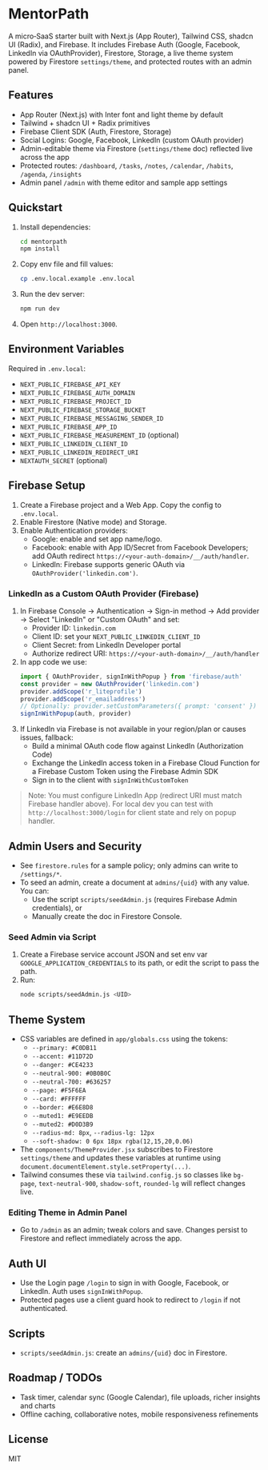 # MentorPath

A micro‑SaaS starter built with Next.js (App Router), Tailwind CSS, shadcn UI (Radix), and Firebase. It includes Firebase Auth (Google, Facebook, LinkedIn via OAuthProvider), Firestore, Storage, a live theme system powered by Firestore `settings/theme`, and protected routes with an admin panel.

## Features

- App Router (Next.js) with Inter font and light theme by default
- Tailwind + shadcn UI + Radix primitives
- Firebase Client SDK (Auth, Firestore, Storage)
- Social Logins: Google, Facebook, LinkedIn (custom OAuth provider)
- Admin-editable theme via Firestore (`settings/theme` doc) reflected live across the app
- Protected routes: `/dashboard`, `/tasks`, `/notes`, `/calendar`, `/habits`, `/agenda`, `/insights`
- Admin panel `/admin` with theme editor and sample app settings

## Quickstart

1. Install dependencies:
   ```bash
   cd mentorpath
   npm install
   ```
2. Copy env file and fill values:
   ```bash
   cp .env.local.example .env.local
   ```
3. Run the dev server:
   ```bash
   npm run dev
   ```
4. Open `http://localhost:3000`.

## Environment Variables

Required in `.env.local`:

- `NEXT_PUBLIC_FIREBASE_API_KEY`
- `NEXT_PUBLIC_FIREBASE_AUTH_DOMAIN`
- `NEXT_PUBLIC_FIREBASE_PROJECT_ID`
- `NEXT_PUBLIC_FIREBASE_STORAGE_BUCKET`
- `NEXT_PUBLIC_FIREBASE_MESSAGING_SENDER_ID`
- `NEXT_PUBLIC_FIREBASE_APP_ID`
- `NEXT_PUBLIC_FIREBASE_MEASUREMENT_ID` (optional)
- `NEXT_PUBLIC_LINKEDIN_CLIENT_ID`
- `NEXT_PUBLIC_LINKEDIN_REDIRECT_URI`
- `NEXTAUTH_SECRET` (optional)

## Firebase Setup

1. Create a Firebase project and a Web App. Copy the config to `.env.local`.
2. Enable Firestore (Native mode) and Storage.
3. Enable Authentication providers:
   - Google: enable and set app name/logo.
   - Facebook: enable with App ID/Secret from Facebook Developers; add OAuth redirect `https://<your-auth-domain>/__/auth/handler`.
   - LinkedIn: Firebase supports generic OAuth via `OAuthProvider('linkedin.com')`.

### LinkedIn as a Custom OAuth Provider (Firebase)

1. In Firebase Console → Authentication → Sign-in method → Add provider → Select "LinkedIn" or "Custom OAuth" and set:
   - Provider ID: `linkedin.com`
   - Client ID: set your `NEXT_PUBLIC_LINKEDIN_CLIENT_ID`
   - Client Secret: from LinkedIn Developer portal
   - Authorize redirect URI: `https://<your-auth-domain>/__/auth/handler`
2. In app code we use:
   ```js
   import { OAuthProvider, signInWithPopup } from 'firebase/auth'
   const provider = new OAuthProvider('linkedin.com')
   provider.addScope('r_liteprofile')
   provider.addScope('r_emailaddress')
   // Optionally: provider.setCustomParameters({ prompt: 'consent' })
   signInWithPopup(auth, provider)
   ```
3. If LinkedIn via Firebase is not available in your region/plan or causes issues, fallback:
   - Build a minimal OAuth code flow against LinkedIn (Authorization Code)
   - Exchange the LinkedIn access token in a Firebase Cloud Function for a Firebase Custom Token using the Firebase Admin SDK
   - Sign in to the client with `signInWithCustomToken`

> Note: You must configure LinkedIn App (redirect URI must match Firebase handler above). For local dev you can test with `http://localhost:3000/login` for client state and rely on popup handler.

## Admin Users and Security

- See `firestore.rules` for a sample policy; only admins can write to `/settings/*`.
- To seed an admin, create a document at `admins/{uid}` with any value. You can:
  - Use the script `scripts/seedAdmin.js` (requires Firebase Admin credentials), or
  - Manually create the doc in Firestore Console.

### Seed Admin via Script

1. Create a Firebase service account JSON and set env var `GOOGLE_APPLICATION_CREDENTIALS` to its path, or edit the script to pass the path.
2. Run:
   ```bash
   node scripts/seedAdmin.js <UID>
   ```

## Theme System

- CSS variables are defined in `app/globals.css` using the tokens:
  - `--primary: #C0DB11`
  - `--accent: #11D72D`
  - `--danger: #CE4233`
  - `--neutral-900: #0B0B0C`
  - `--neutral-700: #636257`
  - `--page: #F5F6EA`
  - `--card: #FFFFFF`
  - `--border: #E6E8D8`
  - `--muted1: #E9EEDB`
  - `--muted2: #D0D3B9`
  - `--radius-md: 8px`, `--radius-lg: 12px`
  - `--soft-shadow: 0 6px 18px rgba(12,15,20,0.06)`
- The `components/ThemeProvider.jsx` subscribes to Firestore `settings/theme` and updates these variables at runtime using `document.documentElement.style.setProperty(...)`.
- Tailwind consumes these via `tailwind.config.js` so classes like `bg-page`, `text-neutral-900`, `shadow-soft`, `rounded-lg` will reflect changes live.

### Editing Theme in Admin Panel

- Go to `/admin` as an admin; tweak colors and save. Changes persist to Firestore and reflect immediately across the app.

## Auth UI

- Use the Login page `/login` to sign in with Google, Facebook, or LinkedIn. Auth uses `signInWithPopup`.
- Protected pages use a client guard hook to redirect to `/login` if not authenticated.

## Scripts

- `scripts/seedAdmin.js`: create an `admins/{uid}` doc in Firestore.

## Roadmap / TODOs

- Task timer, calendar sync (Google Calendar), file uploads, richer insights and charts
- Offline caching, collaborative notes, mobile responsiveness refinements

## License

MIT
